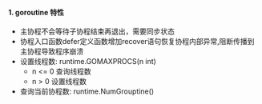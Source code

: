 #### 1. goroutine 特性
 - 主协程不会等待子协程结束再退出，需要同步状态
 - 协程入口函数defer定义函数增加recover语句恢复协程内部异常,阻断传播到主协程导致程序崩溃
 - 设置线程数: runtime.GOMAXPROCS(n int) 
   - n <= 0 查询线程数
   - n > 0 设置线程数
 - 查询当前协程数: runtime.NumGrouptine()
